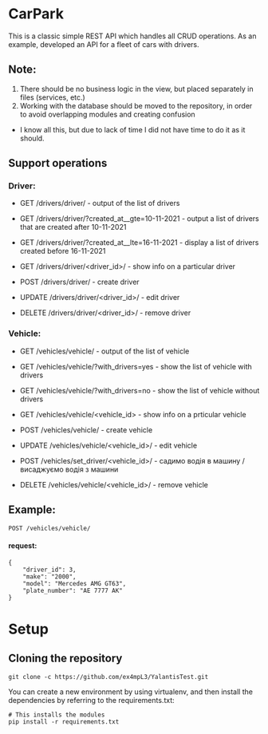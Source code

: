 # CarPark
This is a classic simple REST API which handles all CRUD operations.
As an example, developed an API for a fleet of cars with drivers.

## Note:
1. There should be no business logic in the view, but placed separately in files (services, etc.)
2. Working with the database should be moved to the repository, in order to avoid overlapping modules and creating confusion
+ I know all this, but due to lack of time I did not have time to do it as it should.

## Support operations

### Driver:
+ GET /drivers/driver/ - output of the list of drivers
+ GET /drivers/driver/?created_at__gte=10-11-2021 - output a list of drivers that are created after 10-11-2021
+ GET /drivers/driver/?created_at__lte=16-11-2021 - display a list of drivers created before 16-11-2021

+ GET /drivers/driver/<driver_id>/ - show info on a particular driver
+ POST /drivers/driver/ - create driver
+ UPDATE /drivers/driver/<driver_id>/ - edit driver
+ DELETE /drivers/driver/<driver_id>/ - remove driver

### Vehicle:
+ GET /vehicles/vehicle/ - output of the list of vehicle
+ GET /vehicles/vehicle/?with_drivers=yes - show the list of vehicle with drivers
+ GET /vehicles/vehicle/?with_drivers=no - show the list of vehicle without drivers

+ GET /vehicles/vehicle/<vehicle_id> - show info on a prticular vehicle
+ POST /vehicles/vehicle/ - create vehicle
+ UPDATE /vehicles/vehicle/<vehicle_id>/ - edit vehicle
+ POST /vehicles/set_driver/<vehicle_id>/ - садимо водія в машину / висаджуємо водія з машини  
+ DELETE /vehicles/vehicle/<vehicle_id>/ - remove vehicle

## Example:
```
POST /vehicles/vehicle/
```
#### request:
```
{
    "driver_id": 3,
    "make": "2000",
    "model": "Mercedes AMG GT63",
    "plate_number": "АE 7777 АК"
}
```

# Setup
## Cloning the repository
```
git clone -c https://github.com/ex4mpL3/YalantisTest.git
```
You can create a new environment by using virtualenv,
and then install the dependencies by referring to the requirements.txt:
```
# This installs the modules
pip install -r requirements.txt
```

